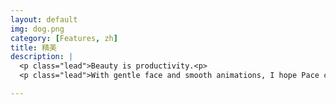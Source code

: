 ```yaml
---
layout: default
img: dog.png
category: [Features, zh]
title: 精美
description: |
  <p class="lead">Beauty is productivity.<p>
  <p class="lead">With gentle face and smooth animations, I hope Pace can be a product delights you.</p>

---
```


